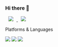### Hi there 👋
<a href="https://www.instagram.com/ppatabox/">
    <img 
        src="http://img.shields.io/badge/-Instagram-black?style=flat&logo=Instagram&link=https://www.instagram.com/ppatabox/"
        style="height : auto; margin-left : 10px; margin-right : 10px;"/>
</a> <a href="https://ppatabox.tistory.com/"><img 
        src="http://img.shields.io/badge/Blog-E12828?style=flat&logo=Blogger&link=https://ppatabox.tistory.com/"
        style="height : auto; margin-left : 10px; margin-right : 10px;"/>
</a>






    
Platforms & Languages

<img src="https://img.shields.io/badge/C++-00599C?style=flat-square&logo=C++&logoColor=111"/> <img src="https://img.shields.io/badge/Python-3776AB?style=flat-square&logo=Python&logoColor=white"/> <img src="https://img.shields.io/badge/UnrealEngine-0E1128?style=flat-square&logo=UnrealEngine&logoColor=white"/>


<!--
**masin556/masin556** is a ✨ _special_ ✨ repository because its `README.md` (this file) appears on your GitHub profile.

Here are some ideas to get you started:
- 🔭 I’m currently working on ...
- 🌱 I’m currently learning ...
- 👯 I’m looking to collaborate on ...
- 🤔 I’m looking for help with ...
- 💬 Ask me about ...
- 📫 How to reach me: ...
- 😄 Pronouns: ...
- ⚡ Fun fact: ...
-->
